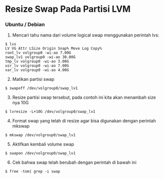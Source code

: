 # Resize Swap Pada Partisi LVM

### Ubuntu / Debian
1. Mencari tahu nama dari volume logical swap menggunakan perintah lvs:

  ```
  $ lvs
  LV VG Attr LSize Origin Snap% Move Log Copy%
  root_lv volgroup0 -wi-ao 7.00G
  swap_lv1 volgroup0 -wi-ao 30.00G
  tmp_lv volgroup0 -wi-ao 3.00G
  usr_lv volgroup0 -wi-ao 7.00G
  var_lv volgroup0 -wi-ao 4.00G
  ```

2. Matikan partisi swap

  ```
  $ swapoff /dev/volgroup0/swap_lv1
  ```

3. Resize partisi swap tersebut, pada contoh ini kita akan menambah size nya 10G

  ```
  $ lvresize -L+10G /dev/volgroup0/swap_lv1
  ```

4. Format swap yang telah di resize agar bisa digunakan dengan perintah mkswap

  ```
  $ mkswap /dev/volgroup0/swap_lv1
  ```

5. Aktifkan kembali volume swap

  ```
  $ swapon /dev/volgroup0/swap_lv1
  ```

6. Cek bahwa swap telah berubah dengan perintah di bawah ini

  ```
  $ free -tom| grep -i swap
  ```
